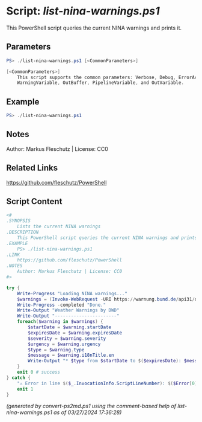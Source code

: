 Script: *list-nina-warnings.ps1*
========================

This PowerShell script queries the current NINA warnings and prints it.

Parameters
----------
```powershell
PS> ./list-nina-warnings.ps1 [<CommonParameters>]

[<CommonParameters>]
    This script supports the common parameters: Verbose, Debug, ErrorAction, ErrorVariable, WarningAction, 
    WarningVariable, OutBuffer, PipelineVariable, and OutVariable.
```

Example
-------
```powershell
PS> ./list-nina-warnings.ps1

```

Notes
-----
Author: Markus Fleschutz | License: CC0

Related Links
-------------
https://github.com/fleschutz/PowerShell

Script Content
--------------
```powershell
<#
.SYNOPSIS
	Lists the current NINA warnings
.DESCRIPTION
	This PowerShell script queries the current NINA warnings and prints it.
.EXAMPLE
	PS> ./list-nina-warnings.ps1
.LINK
	https://github.com/fleschutz/PowerShell
.NOTES
	Author: Markus Fleschutz | License: CC0
#>

try {
	Write-Progress "Loading NINA warnings..."
	$warnings = (Invoke-WebRequest -URI https://warnung.bund.de/api31/dwd/mapData.json -userAgent "curl" -useBasicParsing).Content | ConvertFrom-Json
	Write-Progress -completed "Done."
	Write-Output "Weather Warnings by DWD"
	Write-Output "-----------------------"
	foreach($warning in $warnings) {
		$startDate = $warning.startDate
		$expiresDate = $warning.expiresDate
		$severity = $warning.severity
		$urgency = $warning.urgency
		$type = $warning.type
		$message = $warning.i18nTitle.en
		Write-Output "* $type from $startDate to $($expiresDate): $message ($severity, $urgency)"
	}
	exit 0 # success
} catch {
	"⚠️ Error in line $($_.InvocationInfo.ScriptLineNumber): $($Error[0])"
	exit 1
}
```

*(generated by convert-ps2md.ps1 using the comment-based help of list-nina-warnings.ps1 as of 03/27/2024 17:36:28)*
